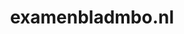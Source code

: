 ---
layout: post
title:  "examenbladmbo.nl"
internal_url:  "/dutchgov/examenbladmbo.nl.html"
subdomains_count: 3
all_subdomains_count: 3
urls_count: 3
ssl_rank: 0
http_rank: 70
url_link: /data/examenbladmbo.nl/urls.txt
all_subdomains_link: /data/examenbladmbo.nl/all_subdomains.txt
subdomains_link: /data/examenbladmbo.nl/subdomains.txt
categories: dutchgov
---